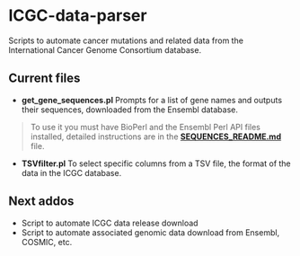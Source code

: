 # ICGC-data-parser
Scripts to automate cancer mutations and related data from the International Cancer Genome Consortium database.

## Current files
 - **get_gene_sequences.pl** Prompts for a list of gene names and outputs their sequences, downloaded from the Ensembl database.
 >To use it you must have BioPerl and the Ensembl Perl API files installed, detailed instructions are in the [**SEQUENCES_README.md**](https://github.com/Ad115/ICGC-data-parser/blob/develop/SEQUENCES_README.md) file.

 - **TSVfilter.pl** To select specific columns from a TSV file, the format of the data in the ICGC database.

## Next addos
- Script to automate ICGC data release download
- Script to automate associated genomic data download from Ensembl, COSMIC, etc.
